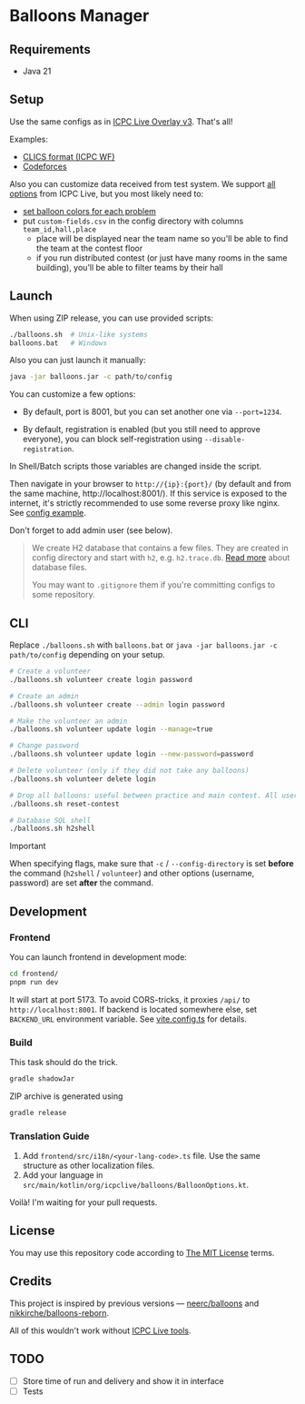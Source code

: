 # Balloons Manager

## Requirements

* Java 21

## Setup

Use the same configs as in [ICPC Live Overlay v3](https://github.com/icpc/live-v3). That's all!

Examples:
- [CLICS format (ICPC WF)](https://github.com/icpc/live-v3/blob/main/config/_examples/clics/settings.json)
- [Codeforces](https://github.com/icpc/live-v3/blob/main/config/_examples/codeforces/settings.json)

Also you can customize data received from test system. We support
[all options](https://github.com/icpc/live-v3/blob/main/docs/advanced.json.md) from ICPC Live, but you most likely
need to:
* [set balloon colors for each problem](https://github.com/icpc/live-v3/blob/main/docs/advanced.json.md#change-problem-info)
* put `custom-fields.csv` in the config directory with columns `team_id,hall,place`
  * place will be displayed near the team name so you'll be able to find the team at the contest floor
  * if you run distributed contest (or just have many rooms in the same building),
    you’ll be able to filter teams by their hall

## Launch

When using ZIP release, you can use provided scripts:

```bash
./balloons.sh  # Unix-like systems
balloons.bat   # Windows
```

Also you can just launch it manually:

```bash
java -jar balloons.jar -c path/to/config
```

You can customize a few options:

* By default, port is 8001, but you can set another one via `--port=1234`.

* By default, registration is enabled (but you still need to approve everyone), you can block self-registration using `--disable-registration`.

In Shell/Batch scripts those variables are changed inside the script.

Then navigate in your browser to `http://{ip}:{port}/` (by default and from the same machine, http://localhost:8001/). If this service
is exposed to the internet, it's strictly recommended to use some reverse proxy like nginx. See [config example](release-archive/examples/nginx_site.conf).

Don't forget to add admin user (see below).

> We create H2 database that contains a few files. They are created in config directory and start with `h2`, e.g. `h2.trace.db`.
> [Read more](http://www.h2database.com/html/features.html#database_file_layout) about database files.
>  
> You may want to `.gitignore` them if you're committing configs to some repository.

## CLI

Replace `./balloons.sh` with `balloons.bat` or `java -jar balloons.jar -c path/to/config` depending on your setup.

```bash
# Create a volunteer
./balloons.sh volunteer create login password

# Create an admin
./balloons.sh volunteer create --admin login password

# Make the volunteer an admin
./balloons.sh volunteer update login --manage=true

# Change password
./balloons.sh volunteer update login --new-password=password

# Delete volunteer (only if they did not take any balloons)
./balloons.sh volunteer delete login

# Drop all balloons: useful between practice and main contest. All users remain.
./balloons.sh reset-contest

# Database SQL shell
./balloons.sh h2shell
```

> [!IMPORTANT]
> When specifying flags, make sure that `-c` / `--config-directory` is set **before** the command (`h2shell` / `volunteer`)
> and other options (username, password) are set **after** the command.

## Development

### Frontend

You can launch frontend in development mode:

```bash
cd frontend/
pnpm run dev
```

It will start at port 5173. To avoid CORS-tricks, it proxies `/api/` to `http://localhost:8001`. If backend is located somewhere else,
set `BACKEND_URL` environment variable. See [vite.config.ts](frontend/vite.config.ts) for details.

### Build

This task should do the trick.

```bash
gradle shadowJar
```

ZIP archive is generated using

```bash
gradle release
```

### Translation Guide

1. Add `frontend/src/i18n/<your-lang-code>.ts` file. Use the same structure as other localization files.
2. Add your language in `src/main/kotlin/org/icpclive/balloons/BalloonOptions.kt`.

Voilà! I'm waiting for your pull requests.

## License

You may use this repository code according to [The MIT License](LICENSE) terms.

## Credits

This project is inspired by previous versions — [neerc/balloons](https://github.com/neerc/balloons) and [nikkirche/balloons-reborn](https://github.com/nikkirche/balloons-reborn).

All of this wouldn't work without [ICPC Live tools](https://github.com/icpc/live-v3).

## TODO

- [ ] Store time of run and delivery and show it in interface
- [ ] Tests
